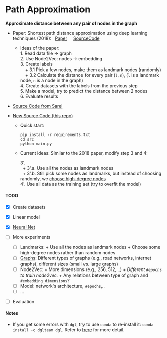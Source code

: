 # Path Approximation
**Approximate distance between any pair of nodes in the graph**

- Paper: Shortest path distance approximation using deep learning techniques (2018): &nbsp; [Paper](https://arxiv.org/abs/2002.05257) &nbsp;  &nbsp;   [SourceCode](https://github.com/nayash/shortest-distance-approx-deep-learning)

    + Ideas of the paper:<br>
      1\. Read data file -> graph<br>
      2\. Use Node2Vec: nodes -> embedding<br>
      3\. Create labels<br>
       &nbsp;  &nbsp;   \+ 3.1 Pick a few nodes, make them as landmark nodes (randomly)<br>
       &nbsp;  &nbsp; \+ 3.2 Calculate the distance for every pair (`l`, `n`),
        (`l` is a landmark node, `n` is a node in the graph)<br>
       4\. Create datasets with the labels from the previous step<br>
       5\. Make a model, try to predict the distance between 2 nodes<br>
       6\. Evaluate results<br>


- [Source Code from Sarel](https://github.com/kryptokommunist/path-length-approximation-deep-learning)
- [New Source Code (this repo)](https://github.com/BU-Lisp/dl-hyperbolic-random-graphs/tree/main/path_approximation)
  + Quick start:
  
    ```
    pip install -r requirements.txt
    cd src
    python main.py
    ```
  + Current ideas:
    Similar to the 2018 paper, modify step 3 and 4:

    3'. <br>
          &nbsp;   + 3'.a. Use all the nodes as landmark nodes<br>
          &nbsp;   + 3'.b. Still pick some nodes as landmarks, but instead of choosing randomly, we [choose high-degree nodes](https://www.microsoft.com/en-us/research/wp-content/uploads/2016/02/msr-tr-2009-84.pdf) <br>
    4'. Use all data as the training set (try to overfit the model)


#### TODO
- [x] Create datasets 
- [x] Linear model
- [x] [Neural Net](https://github.com/BU-Lisp/dl-hyperbolic-random-graphs/blob/main/path_approximation/src/models.py)
- [ ] More experiments 
  - [ ] Landmarks:
        + Use all the nodes as landmark nodes
        + Choose some high-degree nodes rather than random nodes
  - [ ] [Graphs](https://networkrepository.com): Different types of graphs (e.g., road networks, internet graphs), different sizes (small vs. large graphs)
  - [ ] Node2Vec: 
        + More dimensions (e.g., 256, 512,...)
        + *Different `#epochs` to train node2vec.* 
        + Any relations between type of graph and `#embedding_dimensions`?
  - [ ] Model: network's architecture, `#epochs`,..
  - [ ] ...
- [ ] Evaluation


#### Notes
- If you get some errors with `dgl`, try to use `conda` to re-install it:
`conda install -c dglteam dgl`.
Refer to [here](https://docs.dgl.ai/en/0.7.x/install/index.html) for more detail.
